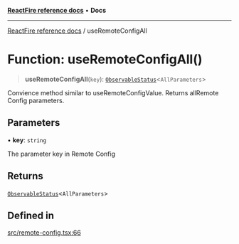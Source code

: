 [**ReactFire reference docs**](../README.md) • **Docs**

***

[ReactFire reference docs](../README.md) / useRemoteConfigAll

# Function: useRemoteConfigAll()

> **useRemoteConfigAll**(`key`): [`ObservableStatus`](../type-aliases/ObservableStatus.md)\<`AllParameters`\>

Convience method similar to useRemoteConfigValue. Returns allRemote Config parameters.

## Parameters

• **key**: `string`

The parameter key in Remote Config

## Returns

[`ObservableStatus`](../type-aliases/ObservableStatus.md)\<`AllParameters`\>

## Defined in

[src/remote-config.tsx:66](https://github.com/Synapski/reactfire/blob/main/src/remote-config.tsx#L66)
